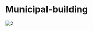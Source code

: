 # Municipal-building

![2](https://github.com/mohammadarchitect20/Municipal-building/assets/142441741/04fcd9d2-dd44-48d4-93d7-59f8ac5a22cf)
